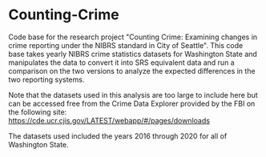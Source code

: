 # Counting-Crime

Code base for the research project "Counting Crime: Examining changes in crime reporting under the NIBRS standard in City of Seattle". This code base takes yearly NIBRS crime statistics 
datasets for Washington State and manipulates the data to convert it into SRS equivalent data and run a comparison on the two versions to analyze the expected differences in the two reporting systems.

Note that the datasets used in this analysis are too large to include here but can be accessed free from the Crime Data Explorer provided by the FBI on the following site:
https://cde.ucr.cjis.gov/LATEST/webapp/#/pages/downloads 

The datasets used included the years 2016 through 2020 for all of Washington State.